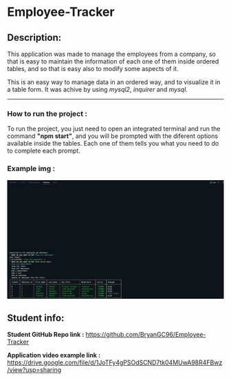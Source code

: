 # Employee-Tracker
## Description:
This application was made to manage the employees from a company, so that is easy to maintain the information of each one of them inside ordered tables, and so that is easy also to modify some aspects of it.

This is an easy way to manage data in an ordered way, and to visualize it in a table form.
It was achive by using *mysql2*, *inquirer* and *mysql*.

---

### How to run the project : 
To run the project, you just need to open an integrated terminal and run the command **"npm start"**, and you will be prompted with the diferent options available inside the tables. Each one of them tells you what you need to do to complete each prompt.

### Example img :

![image example of the running app](./Assets/432794541_715024660518100_3223943996260942101_n.png)

## Student info:
**Student GitHub Repo link :** https://github.com/BryanGC96/Employee-Tracker

**Application video example link :** https://drive.google.com/file/d/1JoTFy4gPSOdSCND7tk04MUwA98R4FBwz/view?usp=sharing 
